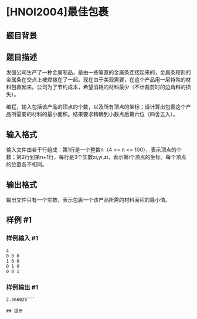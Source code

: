 # [HNOI2004]最佳包裹

## 题目背景



## 题目描述

发强公司生产了一种金属制品，是由一些笔直的金属条连接起来的，金属条和别的金属条在交点上被焊接在了一起。现在由于美观需要，在这个产品用一层特殊的材料包裹起来。公司为了节约成本，希望消耗的材料最少（不计裁剪时的边角料的损失）。

编程，输入包括该产品的顶点的个数，以及所有顶点的坐标；请计算出包裹这个产品所需要的材料的最小面积。结果要求精确到小数点后第六位（四舍五入）。


## 输入格式

输入文件由若干行组成：第1行是一个整数n（4 <= n <= 100），表示顶点的个数；第2行到第n+1行，每行是3个实数xi,yi,zi，表示第i个顶点的坐标。每个顶点的位置各不相同。


## 输出格式

输出文件只有一个实数，表示包裹一个该产品所需的材料面积的最小值。


## 样例 #1

### 样例输入 #1
```
4 
0 0 0
1 0 0
0 1 0
0 0 1
```

### 样例输出 #1

```
2.366025```

## 提示


